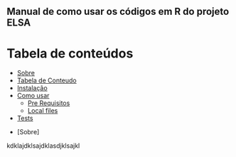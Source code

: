 ## Manual de como usar os códigos em R do projeto ELSA

Tabela de conteúdos
=================
<!--ts-->
   * [Sobre](#Sobre)
   * [Tabela de Conteudo](#tabela-de-conteudo)
   * [Instalação](#instalacao)
   * [Como usar](#como-usar)
      * [Pre Requisitos](#pre-requisitos)
      * [Local files](#local-files)
   * [Tests](#testes)
<!--te-->

* [Sobre]

kdklajdklsajdklasdjklsajkl
